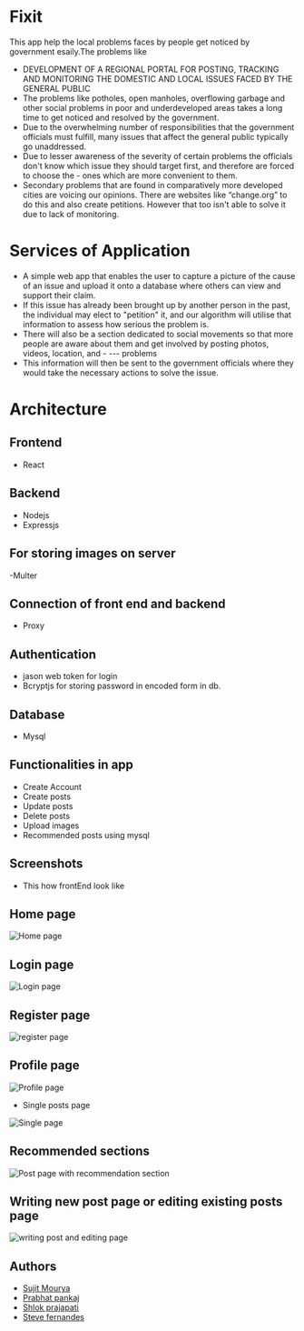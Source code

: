 # Fixit
This app help the local problems faces by people get noticed by government esaily.The problems like
- DEVELOPMENT OF A REGIONAL PORTAL FOR  POSTING, TRACKING AND MONITORING THE DOMESTIC AND LOCAL ISSUES FACED BY THE GENERAL PUBLIC
- The problems like potholes, open manholes, overflowing garbage and other social problems in poor and underdeveloped areas takes a long time to get noticed and         resolved by the government.
- Due to the overwhelming number of responsibilities that the government officials must fulfill, many issues that affect the general public typically go unaddressed.
- Due to lesser awareness of the severity of certain problems the officials don't know which issue they should target first, and therefore are forced to choose the  -   ones which are more convenient to them.
- Secondary problems that are found in comparatively more developed cities are voicing our opinions. There are websites like “change.org” to do this and also create     petitions. However that too isn't able to solve it due to lack of monitoring.

# Services of Application

- A simple web app that enables the user to capture a picture of the cause of an issue and upload it onto a database where others can view and support their claim.
- If this issue has already been brought up by another person in the past, the individual may elect to "petition" it, and our algorithm will utilise that information     to assess how serious the problem is.
- There will also be a section dedicated to social movements so that more people are aware about them and get involved by posting photos, videos, location, and  - ---   problems
- This information will then be sent to the government officials where they would take the necessary actions to solve the issue.

# Architecture


## Frontend

- React

## Backend

- Nodejs
- Expressjs

## For storing images on server
-Multer

## Connection of front end and backend

- Proxy


## Authentication
 - jason web token for login
 - Bcryptjs for storing password in encoded form in db.
 
## Database

- Mysql

## Functionalities in app
- Create Account
- Create posts
- Update posts
- Delete posts
- Upload images
- Recommended posts using mysql

## Screenshots
- This how frontEnd look like
## Home page

![Home page](https://github.com/mouryasujit/FIXIT/blob/master/images%20for%20readme/homepage.png?raw=true)

## Login page

![Login page](https://github.com/mouryasujit/FIXIT/blob/master/images%20for%20readme/login.png?raw=true)

## Register page

![register page](https://github.com/mouryasujit/FIXIT/blob/master/images%20for%20readme/register.png?raw=true)

## Profile page

![Profile page](https://github.com/mouryasujit/FIXIT/blob/master/images%20for%20readme/profilepage.png?raw=true)

- Single posts page

![Single page](https://github.com/mouryasujit/FIXIT/blob/master/images%20for%20readme/singlepage.png?raw=true)

## Recommended sections

![Post page with recommendation section](https://github.com/mouryasujit/FIXIT/blob/master/images%20for%20readme/recommendationpage.png?raw=true)

## Writing new post page or editing existing posts page

![writing post and editing page](https://github.com/mouryasujit/FIXIT/blob/master/images%20for%20readme/updateissuepage.png?raw=true)


## Authors

- [Sujit Mourya](https://github.com/mouryasujit)
- [Prabhat pankaj]()
- [Shlok prajapati]()
- [Steve fernandes]() 
